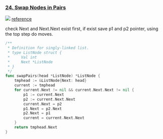 ### [24. Swap Nodes in Pairs]

![](https://camo.githubusercontent.com/5cb49cd4d54b499130cd5de4ac3c58b8bcf273f2185bf4712d29f536f66aa795/68747470733a2f2f636f64652d7468696e6b696e672e63646e2e626365626f732e636f6d2f706963732f32342e254534254238254134254534254238254134254534254241254134254536253844254132254539253933254245254538254131254138254534254238254144254537253941253834254538253841253832254537253832254239322e706e67)
[reference]

check Next and Next.Next exist first, if exist save p1 and p2 pointer, using the top step do moves.

```go
/**
 * Definition for singly-linked list.
 * type ListNode struct {
 *     Val int
 *     Next *ListNode
 * }
 */
func swapPairs(head *ListNode) *ListNode {
	tmphead := &ListNode{Next: head}
	current := tmphead
	for current.Next != nil && current.Next.Next != nil {
		p1 := current.Next
		p2 := current.Next.Next
		current.Next = p2
		p1.Next = p2.Next
		p2.Next = p1
		current = current.Next.Next
	}
	return tmphead.Next
}
```

[24. Swap Nodes in Pairs]: https://leetcode.com/problems/swap-nodes-in-pairs/
[reference]: https://github.com/youngyangyang04/leetcode-master/blob/master/problems/0024.%E4%B8%A4%E4%B8%A4%E4%BA%A4%E6%8D%A2%E9%93%BE%E8%A1%A8%E4%B8%AD%E7%9A%84%E8%8A%82%E7%82%B9.md
